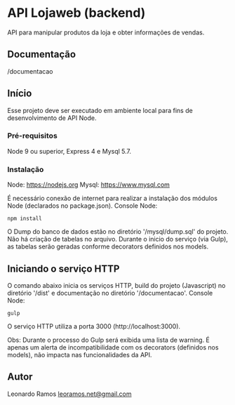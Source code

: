 # API Lojaweb (backend)

API para manipular produtos da loja e obter informações de vendas. 

## Documentação

/documentacao

## Início

Esse projeto deve ser executado em ambiente local para fins de desenvolvimento de API Node.

### Pré-requisitos

Node 9 ou superior, Express 4 e Mysql 5.7.

### Instalação

Node: https://nodejs.org
Mysql: https://www.mysql.com

É necessário conexão de internet para realizar a instalação dos módulos Node (declarados no package.json).
Console Node:
```
npm install
```

O Dump do banco de dados estão no diretório '/mysql/dump.sql' do projeto. Não há criação de tabelas no arquivo. Durante o inicio do serviço (via Gulp), as tabelas serão geradas conforme decorators definidos nos models.

## Iniciando o serviço HTTP
 
O comando abaixo inicia os serviços HTTP, build do projeto  (Javascript) no diretório '/dist' e documentação no diretório '/documentacao'.
Console Node:
```
gulp
```
O serviço HTTP utiliza a porta 3000 (http://localhost:3000).

Obs: Durante o processo do Gulp será exibida uma lista de warning. É apenas um alerta de incompatibilidade com os decorators (definidos nos models), não impacta nas funcionalidades da API.

## Autor

Leonardo Ramos
leoramos.net@gmail.com
